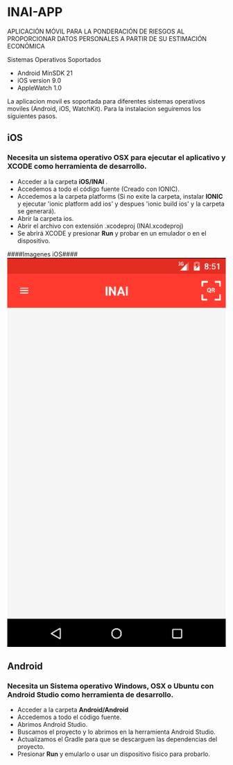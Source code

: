 # INAI-APP
APLICACIÓN MÓVIL PARA LA PONDERACIÓN DE RIESGOS AL PROPORCIONAR DATOS PERSONALES A PARTIR DE SU ESTIMACIÓN ECONÓMICA

Sistemas Operativos Soportados 
* Android MinSDK 21
* iOS version 9.0
* AppleWatch 1.0

La aplicacion movil es soportada para diferentes sistemas operativos moviles (Android, iOS, WatchKit).
Para la instalacion seguiremos los siguientes pasos.

## iOS ##
### Necesita un sistema operativo OSX para ejecutar el aplicativo y XCODE como herramienta de desarrollo. ###
- Acceder a la carpeta **iOS/INAI** .
- Accedemos a todo el código fuente (Creado con IONIC).
- Accedemos a la carpeta platforms (Si no exite la carpeta, instalar **IONIC** y ejecutar 'ionic platform add ios' y despues 'ionic build ios' y la carpeta se generará).
- Abrir la carpeta ios.
- Abrir el archivo con extensión .xcodeproj (INAI.xcodeproj)
- Se abrirá XCODE y presionar **Run** y probar en un emulador o en el dispositivo.

####Imagenes iOS####
![Imagen 1](https://github.com/DanielBrena/INAI-APP/blob/master/screenshots/ios/Pantalla_1.png "Pantalla de Inicio")




## Android ##
### Necesita un Sistema operativo Windows, OSX o Ubuntu con Android Studio como herramienta de desarrollo. ###
- Acceder a la carpeta **Android/Android**
- Accedemos a todo el código fuente.
- Abrimos Android Studio.
- Buscamos el proyecto y lo abrimos en la herramienta Android Studio.
- Actualizamos el Gradle para que se descarguen las dependencias del proyecto.
- Presionar **Run** y emularlo o usar un dispositivo fisico para probarlo.
